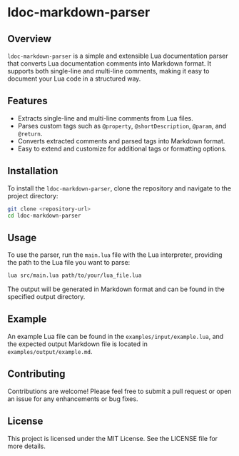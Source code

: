 # ldoc-markdown-parser

## Overview
`ldoc-markdown-parser` is a simple and extensible Lua documentation parser that converts Lua documentation comments into Markdown format. It supports both single-line and multi-line comments, making it easy to document your Lua code in a structured way.

## Features
- Extracts single-line and multi-line comments from Lua files.
- Parses custom tags such as `@property`, `@shortDescription`, `@param`, and `@return`.
- Converts extracted comments and parsed tags into Markdown format.
- Easy to extend and customize for additional tags or formatting options.

## Installation
To install the `ldoc-markdown-parser`, clone the repository and navigate to the project directory:

```bash
git clone <repository-url>
cd ldoc-markdown-parser
```

## Usage
To use the parser, run the `main.lua` file with the Lua interpreter, providing the path to the Lua file you want to parse:

```bash
lua src/main.lua path/to/your/lua_file.lua
```

The output will be generated in Markdown format and can be found in the specified output directory.

## Example
An example Lua file can be found in the `examples/input/example.lua`, and the expected output Markdown file is located in `examples/output/example.md`.

## Contributing
Contributions are welcome! Please feel free to submit a pull request or open an issue for any enhancements or bug fixes.

## License
This project is licensed under the MIT License. See the LICENSE file for more details.